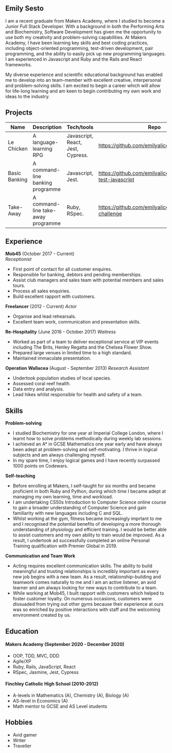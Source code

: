 ## Emily Sesto

I am a recent graduate from Makers Academy, where I studied to become a Junior Full Stack Developer. With a background in both the Performing Arts and Biochemistry, Software Development has given me the opportunity to use both my creativity and problem-solving capabilities. At Makers Academy, I have been learning key skills and best coding practices, including object-oriented programming, test-driven development, pair programming, and the ability to easily pick up new programming languages. I am experienced in Javascript and Ruby and the Rails and React frameworks.

My diverse experience and scientific educational background has enabled me to develop into an team-member with excellent creative, interpersonal and problem-solving skills. I am excited to begin a career which will allow for life-long learning and am keen to begin contributing my own work and ideas to the industry.

## Projects

| Name                         | Description            | Tech/tools        | Repo |
| ---------------------------- | -----------------      | ----------------- |-------|
| Le Chicken            | A language-learning RPG      | Javascript, React, Jest, Cypress. | https://github.com/emilyalice2708/le-chicken |
| Basic Banking | A command-line banking programme     | Javascript, Jest.              | https://github.com/emilyalice2708/bank-test-javascript
| Take-Away        | A command-line take-away programme| Ruby, RSpec.              | https://github.com/emilyalice2708/takeaway-challenge

## Experience

**Mob45** (October 2017 - Current)  
_Receptionist_

- First point of contact for all customer enquires.
- Responsible for banking, debtors and pending memberships.
- Assist club managers and sales team with potential members and sales tours.
- Process all sales enquiries.
- Build excellent rapport with customers.

**Freelancer** (2012 - Current)
_Actor_

- Organise and lead rehearsals.
- Excellent team work, communication and presentation skills.

**Re-Hospitality** (June 2016 - October 2017)
_Waitress_

- Worked as part of a team to deliver exceptional service at VIP events including The Brits, Henley Regatta and the Chelsea Flower Show.
- Prepared large venues in limited time to a high standard.
- Maintained immaculate presentation.

**Operation Wallacea** (August - September 2013)
_Research Assistant_ 

- Undertook population studies of local species.
- Assessed coral reef health.
- Data entry and analysis.
- Lead hikes whilst responsible for health and safety of a team.

## Skills

**Problem-solving**
- I studied Biochemistry for one year at Imperial College London, where I learnt how to solve problems methodically during weekly lab sessions. 
- I achieved an A* in GCSE Mathematics one year early and have always been adept at problem-solving and self-motivating. I thrive in logical subjects and am always challenging myself. 
- In my spare time, I enjoy logical games and I have recently surpassed 1000 points on Codewars.

**Self-teaching**
- Before enrolling at Makers, I self-taught for six months and became proficient in both Ruby and Python, during which time I became adept at managing my own learning, time and workload.
- I am undertaking CS50s Introduction to Computer Science online course to gain a broader understanding of Computer Science and gain familiarity with new languages including C and SQL.
- Whilst working at the gym, fitness became increasingly imprtant to me and I recognised the potential benefits of developing a more thorough understanding of physiology and efficient training. I would be better able to assist customers and my own ability to train would be improved. As a result, I undertook ad  successfully completed an online Personal Training qualification with Premier Global in 2019.

**Communication and Team Work**
- Acting requires excellent communication skills. The ability to build meaningful and trusting relationships is incredibly important as every new job begins with a new team. As a result, relationship-building and teamwork comes naturally to me and I am an active listener, an avid learner and am always looking for new ways to contribute to a team.
- While working at Mob45, I built rapport with customers which helped to foster customer loyalty. On numerous occasions, customers were dissuaded from trying out other gyms because their experience at ours was so enriched by positive interactions with staff and the welcoming environment created by us.


## Education

#### Makers Academy (September 2020 - December 2020)

- OOP, TDD, MVC, DDD
- Agile/XP
- Ruby, Rails, JavaScript, React
- RSpec, Jasmine, Jest, Cypress

#### Finchley Catholic High School (2010-2012)

- A-levels in Mathematics (A), Chemistry (A), Biology (A)
- AS-level in Economics (A)
- Math mentor to GCSE and AS Level students


## Hobbies

- Avid gamer
- Writer
- Traveller

